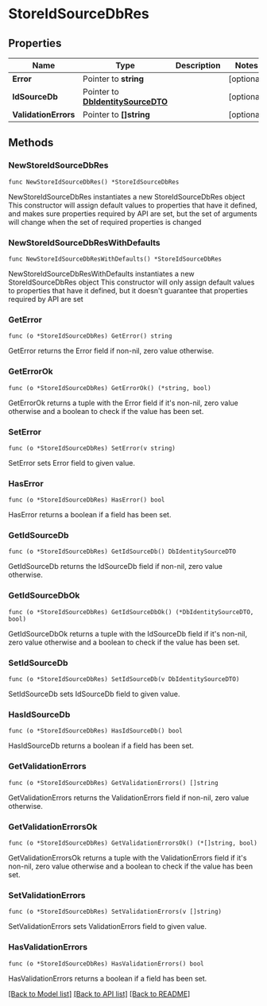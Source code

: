 # StoreIdSourceDbRes

## Properties

Name | Type | Description | Notes
------------ | ------------- | ------------- | -------------
**Error** | Pointer to **string** |  | [optional] 
**IdSourceDb** | Pointer to [**DbIdentitySourceDTO**](DbIdentitySourceDTO.md) |  | [optional] 
**ValidationErrors** | Pointer to **[]string** |  | [optional] 

## Methods

### NewStoreIdSourceDbRes

`func NewStoreIdSourceDbRes() *StoreIdSourceDbRes`

NewStoreIdSourceDbRes instantiates a new StoreIdSourceDbRes object
This constructor will assign default values to properties that have it defined,
and makes sure properties required by API are set, but the set of arguments
will change when the set of required properties is changed

### NewStoreIdSourceDbResWithDefaults

`func NewStoreIdSourceDbResWithDefaults() *StoreIdSourceDbRes`

NewStoreIdSourceDbResWithDefaults instantiates a new StoreIdSourceDbRes object
This constructor will only assign default values to properties that have it defined,
but it doesn't guarantee that properties required by API are set

### GetError

`func (o *StoreIdSourceDbRes) GetError() string`

GetError returns the Error field if non-nil, zero value otherwise.

### GetErrorOk

`func (o *StoreIdSourceDbRes) GetErrorOk() (*string, bool)`

GetErrorOk returns a tuple with the Error field if it's non-nil, zero value otherwise
and a boolean to check if the value has been set.

### SetError

`func (o *StoreIdSourceDbRes) SetError(v string)`

SetError sets Error field to given value.

### HasError

`func (o *StoreIdSourceDbRes) HasError() bool`

HasError returns a boolean if a field has been set.

### GetIdSourceDb

`func (o *StoreIdSourceDbRes) GetIdSourceDb() DbIdentitySourceDTO`

GetIdSourceDb returns the IdSourceDb field if non-nil, zero value otherwise.

### GetIdSourceDbOk

`func (o *StoreIdSourceDbRes) GetIdSourceDbOk() (*DbIdentitySourceDTO, bool)`

GetIdSourceDbOk returns a tuple with the IdSourceDb field if it's non-nil, zero value otherwise
and a boolean to check if the value has been set.

### SetIdSourceDb

`func (o *StoreIdSourceDbRes) SetIdSourceDb(v DbIdentitySourceDTO)`

SetIdSourceDb sets IdSourceDb field to given value.

### HasIdSourceDb

`func (o *StoreIdSourceDbRes) HasIdSourceDb() bool`

HasIdSourceDb returns a boolean if a field has been set.

### GetValidationErrors

`func (o *StoreIdSourceDbRes) GetValidationErrors() []string`

GetValidationErrors returns the ValidationErrors field if non-nil, zero value otherwise.

### GetValidationErrorsOk

`func (o *StoreIdSourceDbRes) GetValidationErrorsOk() (*[]string, bool)`

GetValidationErrorsOk returns a tuple with the ValidationErrors field if it's non-nil, zero value otherwise
and a boolean to check if the value has been set.

### SetValidationErrors

`func (o *StoreIdSourceDbRes) SetValidationErrors(v []string)`

SetValidationErrors sets ValidationErrors field to given value.

### HasValidationErrors

`func (o *StoreIdSourceDbRes) HasValidationErrors() bool`

HasValidationErrors returns a boolean if a field has been set.


[[Back to Model list]](../README.md#documentation-for-models) [[Back to API list]](../README.md#documentation-for-api-endpoints) [[Back to README]](../README.md)


